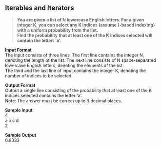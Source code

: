 ## Iterables and Iterators
> **You are given a list of N lowercase English letters. For a given integer K, you can select any K indices (assume 1-based indexing) with a uniform probability from the list.
<br/>Find the probability that at least one of the K indices selected will contain the letter: 'a'.<br/>**

**Input Format**<br/>
The input consists of three lines. The first line contains the integer N, denoting the length of the list. The next line consists of N space-separated lowercase English letters, denoting the elements of the list.<br/>The third and the last line of input contains the integer K, denoting the number of indices to be selected.<br/>

**Output Format** <br/>
Output a single line consisting of the probability that at least one of the K indices selected contains the letter:'a'.<br/>Note: The answer must be correct up to 3 decimal places.<br/>

**Sample Input**<br/>
4 <br/>
a a c d<br/>
2<br/>

**Sample Output**<br/>
0.8333